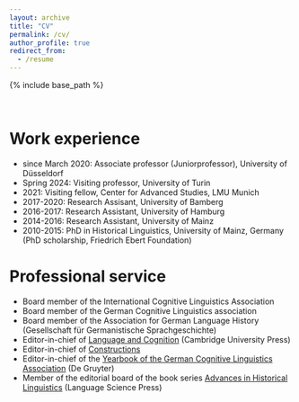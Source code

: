 ```yaml
---
layout: archive
title: "CV"
permalink: /cv/
author_profile: true
redirect_from:
  - /resume
---
```


{% include base_path %}

<br />

Work experience
======
* since March 2020: Associate professor (Juniorprofessor), University of Düsseldorf
* Spring 2024: Visiting professor, University of Turin
* 2021: Visiting fellow, Center for Advanced Studies, LMU Munich
* 2017-2020: Research Assisant, University of Bamberg
* 2016-2017: Research Assistant, University of Hamburg
* 2014-2016: Research Assistant, University of Mainz
* 2010-2015: PhD in Historical Linguistics, University of Mainz, Germany (PhD scholarship, Friedrich Ebert Foundation)


Professional service
======
- Board member of the International Cognitive Linguistics Association
- Board member of the German Cognitive Linguistics association
- Board member of the Association for German Language History (Gesellschaft für Germanistische Sprachgeschichte)
- Editor-in-chief of [Language and Cognition](https://www.cambridge.org/core/journals/language-and-cognition) (Cambridge University Press)
- Editor-in-chief of [Constructions](https://constructions.journals.hhu.de/index)
- Editor-in-chief of the [Yearbook of the German Cognitive Linguistics Association](https://www.degruyter.com/journal/key/gcla/html) (De Gruyter)
- Member of the editorial board of the book series [Advances in Historical Linguistics](https://langsci-press.org/catalog/series/ahl) (Language Science Press)



